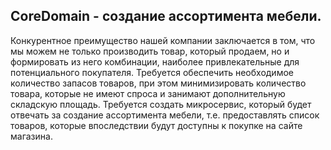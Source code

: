 ## CoreDomain - создание ассортимента мебели. 
Конкурентное преимущество нашей компании заключается в том, что мы можем не только производить товар, который продаем, но и формировать из него комбинации, наиболее привлекательные для потенциального покупателя. Требуется обеспечить необходимое количество запасов товаров, при этом минимизировать количество товара, которые не имеют спроса и занимают дополнительную складскую площадь.
Требуется создать микросервис, который будет отвечать за создание ассортимента мебели, т.е. предоставлять список товаров, которые впоследствии будут доступны к покупке на сайте магазина.
